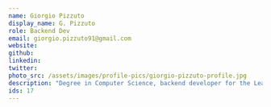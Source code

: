 ```yaml
---
name: Giorgio Pizzuto
display_name: G. Pizzuto
role: Backend Dev
email: giorgio.pizzuto91@gmail.com
website:
github: 
linkedin: 
twitter: 
photo_src: /assets/images/profile-pics/giorgio-pizzuto-profile.jpg
description: "Degree in Computer Science, backend developer for the Learning From The Curve project."
ids: 17
---
```

